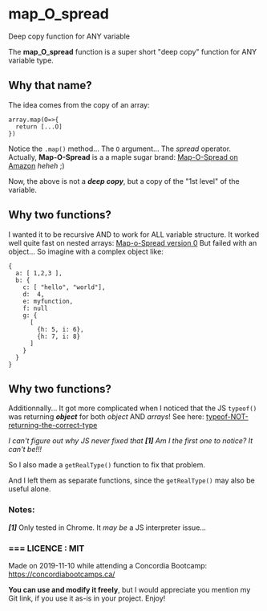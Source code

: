 # map_O_spread
Deep copy function for ANY variable

The **map_O_spread** function is a super short "deep copy" function for ANY variable type.

## Why that name?
The idea comes from the copy of an array:
```
array.map(O=>{
  return [...O]
})
```
Notice the ```.map()``` method... The ```O``` argument... The *spread* operator.
Actually, **Map-O-Spread** is a a maple sugar brand: [Map-O-Spread on Amazon](https://www.amazon.com/Spread-Pack-800g-6-49-shipping/dp/B00T2B9CD4)
 *heheh* ;)
 
Now, the above is not a ***deep copy***, but a copy of the "1st level" of the variable.


## Why two functions? 
I wanted it to be recursive AND to work for ALL variable structure.
It worked well quite fast on nested arrays: [Map-o-Spread version 0](https://repl.it/@Bes7weB/Map-o-Spread)
But failed with an object... So imagine with a complex object like:
```
{
  a: [ 1,2,3 ],
  b: {
    c: [ "hello", "world"],
    d:  4,
    e: myfunction,
    f: null
    g: {
      [
        {h: 5, i: 6},
        {h: 7, i: 8}
      ]
    }
  }
}
```


## Why two functions?
Additionnally... It got more complicated when I noticed that the JS ```typeof()``` was returning ***object*** for both *object* AND *arrays*!
See here: [typeof-NOT-returning-the-correct-type](https://repl.it/@Bes7weB/typeof-NOT-returning-the-correct-type)

*I can't figure out why JS never fixed that* ***[1]*** *Am I the first one to notice? It can't be!!!*

So I also made a ```getRealType()``` function to fix that problem.

And I left them as separate functions, since the ```getRealType()``` may also be useful alone.

### Notes:

***[1]*** Only tested in Chrome. It *may be* a JS interpreter issue...


### === LICENCE : MIT
Made on 2019-11-10 while attending a Concordia Bootcamp: https://concordiabootcamps.ca/

**You can use and modify it freely**, but I would appreciate you mention my Git link, if you use it as-is in your project.
Enjoy!


